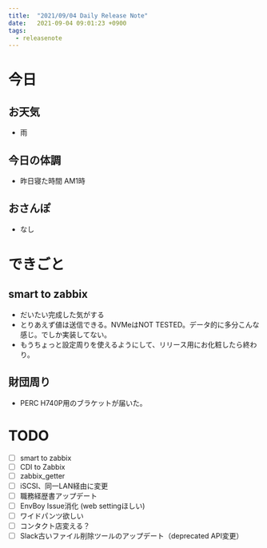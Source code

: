 ```yaml
---
title:  "2021/09/04 Daily Release Note"
date:   2021-09-04 09:01:23 +0900
tags:
  - releasenote
---
```

# 今日

## お天気

* 雨

## 今日の体調

* 昨日寝た時間 AM1時

## おさんぽ

* なし

# できごと

## smart to zabbix

* だいたい完成した気がする
* とりあえず値は送信できる。NVMeはNOT TESTED。データ的に多分こんな感じ。でしか実装してない。
* もうちょっと設定周りを使えるようにして、リリース用にお化粧したら終わり。

## 財団周り

* PERC H740P用のブラケットが届いた。

# TODO 

- [ ] smart to zabbix
- [ ] CDI to Zabbix
- [ ] zabbix_getter
- [ ] iSCSI、同一LAN経由に変更
- [ ] 職務経歴書アップデート
- [ ] EnvBoy Issue消化 (web settingほしい)
- [ ] ワイドパンツ欲しい
- [ ] コンタクト店変える？
- [ ] Slack古いファイル削除ツールのアップデート（deprecated API変更）
